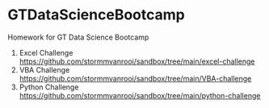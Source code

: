 # GTDataScienceBootcamp
Homework for GT Data Science Bootcamp

1. Excel Challenge https://github.com/stormmvanrooi/sandbox/tree/main/excel-challenge
2. VBA Challenge https://github.com/stormmvanrooi/sandbox/tree/main/VBA-challenge
3. Python Challenge https://github.com/stormmvanrooi/sandbox/tree/main/python-challenge
